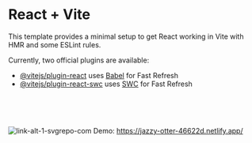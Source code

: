 # React + Vite

This template provides a minimal setup to get React working in Vite with HMR and some ESLint rules.

Currently, two official plugins are available:

- [@vitejs/plugin-react](https://github.com/vitejs/vite-plugin-react/blob/main/packages/plugin-react/README.md) uses [Babel](https://babeljs.io/) for Fast Refresh
- [@vitejs/plugin-react-swc](https://github.com/vitejs/vite-plugin-react-swc) uses [SWC](https://swc.rs/) for Fast Refresh

 <!DOCTYPE svg PUBLIC "-//W3C//DTD SVG 1.1//EN" "http://www.w3.org/Graphics/SVG/1.1/DTD/svg11.dtd">

<!-- Uploaded to: SVG Repo, www.svgrepo.com, Transformed by: SVG Repo Mixer Tools -->
<svg width="50px" height="50px" viewBox="0 0 24 24" fill="none" xmlns="http://www.w3.org/2000/svg" stroke="#545454">

<g id="SVGRepo_bgCarrier" stroke-width="0"/>

<g id="SVGRepo_tracerCarrier" stroke-linecap="round" stroke-linejoin="round"/>

<g id="SVGRepo_iconCarrier"> <path d="M9.16488 17.6505C8.92513 17.8743 8.73958 18.0241 8.54996 18.1336C7.62175 18.6695 6.47816 18.6695 5.54996 18.1336C5.20791 17.9361 4.87912 17.6073 4.22153 16.9498C3.56394 16.2922 3.23514 15.9634 3.03767 15.6213C2.50177 14.6931 2.50177 13.5495 3.03767 12.6213C3.23514 12.2793 3.56394 11.9505 4.22153 11.2929L7.04996 8.46448C7.70755 7.80689 8.03634 7.47809 8.37838 7.28062C9.30659 6.74472 10.4502 6.74472 11.3784 7.28061C11.7204 7.47809 12.0492 7.80689 12.7068 8.46448C13.3644 9.12207 13.6932 9.45086 13.8907 9.7929C14.4266 10.7211 14.4266 11.8647 13.8907 12.7929C13.7812 12.9825 13.6314 13.1681 13.4075 13.4078M10.5919 10.5922C10.368 10.8319 10.2182 11.0175 10.1087 11.2071C9.57284 12.1353 9.57284 13.2789 10.1087 14.2071C10.3062 14.5492 10.635 14.878 11.2926 15.5355C11.9502 16.1931 12.279 16.5219 12.621 16.7194C13.5492 17.2553 14.6928 17.2553 15.621 16.7194C15.9631 16.5219 16.2919 16.1931 16.9495 15.5355L19.7779 12.7071C20.4355 12.0495 20.7643 11.7207 20.9617 11.3787C21.4976 10.4505 21.4976 9.30689 20.9617 8.37869C20.7643 8.03665 20.4355 7.70785 19.7779 7.05026C19.1203 6.39267 18.7915 6.06388 18.4495 5.8664C17.5212 5.3305 16.3777 5.3305 15.4495 5.8664C15.2598 5.97588 15.0743 6.12571 14.8345 6.34955" stroke="#000000" stroke-width="2" stroke-linecap="round"/> </g>

</svg>![link-alt-1-svgrepo-com](https://github.com/user-attachments/assets/3dd82674-f430-4448-883c-ef27acd608e4) Demo: https://jazzy-otter-46622d.netlify.app/

